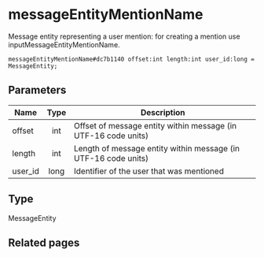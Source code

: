 # messageEntityMentionName
Message entity representing a user mention: for creating a mention use inputMessageEntityMentionName.

```
messageEntityMentionName#dc7b1140 offset:int length:int user_id:long = MessageEntity;
```

## Parameters
| Name | Type | Description |
| ---- | :----: | ----------- |
| offset | int | Offset of message entity within message (in UTF-16 code units) |
| length | int | Length of message entity within message (in UTF-16 code units) |
| user_id | long | Identifier of the user that was mentioned |


## Type
MessageEntity

## Related pages
